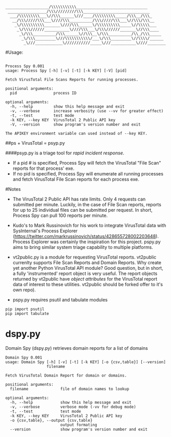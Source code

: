     ___________________/\\\\\\\\\\\_______________________________        
     _________________/\\\/////////\\\_____________________________       
      ___/\\\\\\\\\___\//\\\______\///____/\\\\\\\\\_____/\\\__/\\\_      
       __/\\\/////\\\___\////\\\__________/\\\/////\\\___\//\\\/\\\__     
        _\/\\\\\\\\\\_______\////\\\______\/\\\\\\\\\\_____\//\\\\\___    
         _\/\\\//////___________\////\\\___\/\\\//////_______\//\\\____   
          _\/\\\__________/\\\______\//\\\__\/\\\__________/\\_/\\\_____  
           _\/\\\_________\///\\\\\\\\\\\/___\/\\\_________\//\\\\/______ 
            _\///____________\///////////_____\///___________\////________ 


#Usage:

```

Process Spy 0.001
usage: Process Spy [-h] [-v] [-t] [-k KEY] [-V] [pid]

Fetch VirusTotal File Scans Reports for running processes.

positional arguments:
  pid                process ID

optional arguments:
  -h, --help         show this help message and exit
  -v, --verbose      increase verbosity (use --vv for greater effect)
  -t, --test         test mode
  -k KEY, --key KEY  VirusTotal 2 Public API key
  -V, --version      show program's version number and exit

The APIKEY environment variable can used instead of --key KEY.

```

##ps + VirusTotal = psyp.py

####psyp.py is a triage tool for *rapid incident response*.  

- If a pid # is specified, Process Spy will fetch the VirusTotal "File Scan" reports for that process' exe.
- If no pid is specified, Process Spy will enumerate all running processes and fetch VirusTotal File Scan reports for each process exe. 

#Notes

- The VirusTotal 2 Public API has rate limits.  Only 4 requests can submitted per minute.  Luckily, in the case of File Scan reports, reports for up to 25 individual files can be submitted per request.  In short, Process Spy can pull 100 reports per minute.

- Kudo's to Mark Russinovich for his work to integrate VirusTotal data with SysInternal's Process Explorer (https://twitter.com/markrussinovich/status/428655728002203648). Process Explorer was certainly the inspiration for this project.  pspy.py aims to bring similar system triage capability to multiple platforms.

- vt2public.py is a module for requesting VirusTotal reports. vt2public currenlty supports File Scan Reports and Domain Reports. Why create yet another Python VirusTotal API module? Good question, but in short, a fully 'instrumented' report object is very useful. The report objects returned by vt2public have *object attributes* for the VirusTotal report data of interest to these utilities. vt2public should be forked offer to it's own repo).

- pspy.py requires psutil and tabulate modules
``` 
pip import psutil
pip import tabulate
```

# dspy.py 

Domain Spy (dspy.py) retrieves domain reports for a list of domains

```
Domain Spy 0.001
usage: Domain Spy [-h] [-v] [-t] [-k KEY] [-o {csv,table}] [--version]
                  filename

Fetch VirusTotal Domain Report for domain or domains.

positional arguments:
  filename              file of domain names to lookup

optional arguments:
  -h, --help            show this help message and exit
  -v, --verbose         verbose mode (-vv for debug mode)
  -t, --test            test mode
  -k KEY, --key KEY     VirusTotal 2 Public API key
  -o {csv,table}, --output {csv,table}
                        output formating
  --version             show program's version number and exit

```


